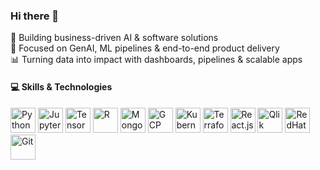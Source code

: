 ### Hi there 👋 

🚀 Building business-driven AI & software solutions  
🧠 Focused on GenAI, ML pipelines & end-to-end product delivery  
📊 Turning data into impact with dashboards, pipelines & scalable apps  

#### 💻 Skills & Technologies  
<p>
  <img src="https://cdn.jsdelivr.net/gh/devicons/devicon/icons/python/python-original.svg" width="40" alt="Python"/>
  <img src="https://cdn.jsdelivr.net/gh/devicons/devicon/icons/jupyter/jupyter-original.svg" width="40" alt="Jupyter"/>
  <img src="https://cdn.jsdelivr.net/gh/devicons/devicon/icons/tensorflow/tensorflow-original.svg" width="40" alt="TensorFlow"/>
  <img src="https://cdn.jsdelivr.net/gh/devicons/devicon/icons/r/r-original.svg" width="40" alt="R"/>
  <img src="https://cdn.jsdelivr.net/gh/devicons/devicon/icons/mongodb/mongodb-original.svg" width="40" alt="MongoDB"/>
  <img src="https://cdn.jsdelivr.net/gh/devicons/devicon/icons/googlecloud/googlecloud-original.svg" width="40" alt="GCP"/>
  <img src="https://cdn.jsdelivr.net/gh/devicons/devicon/icons/kubernetes/kubernetes-plain.svg" width="40" alt="Kubernetes"/>
  <img src="https://cdn.jsdelivr.net/gh/devicons/devicon/icons/terraform/terraform-original.svg" width="40" alt="Terraform"/>
  <img src="https://cdn.jsdelivr.net/gh/devicons/devicon/icons/react/react-original.svg" width="40" alt="React.js"/>
  <img src="https://raw.githubusercontent.com/gilbarbara/logos/master/logos/qlik.svg" width="40" alt="Qlik"/>
  <img src="https://raw.githubusercontent.com/gilbarbara/logos/master/logos/red-hat-openshift-icon.svg" width="40" alt="RedHat OpenShift"/>
  <img src="https://cdn.jsdelivr.net/gh/devicons/devicon/icons/git/git-original.svg" width="40" alt="Git"/>
</p>
